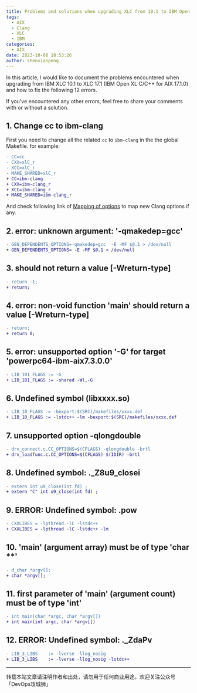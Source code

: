 ```yaml
---
title: Problems and solutions when upgrading XLC from 10.1 to IBM Open XL C/C++ for AIX 17.1.0
tags:
  - AIX
  - Clang
  - XLC
  - IBM
categories:
  - AIX
date: 2023-10-08 18:53:26
author: shenxianpeng
---
```


In this article, I would like to document the problems encountered when upgrading from IBM XLC 10.1 to XLC 17.1 (IBM Open XL C/C++ for AIX 17.1.0) and how to fix the following 12 errors.

If you've encountered any other errors, feel free to share your comments with or without a solution.

## 1. Change cc to ibm-clang

First you need to change all the related `cc` to `ibm-clang` in the the global Makefile. for example:

```diff
- CC=cc
- CXX=xlC_r
- XCC=xlC_r
- MAKE_SHARED=xlC_r
+ CC=ibm-clang
+ CXX=ibm-clang_r
+ XCC=ibm-clang_r
+ MAKE_SHARED=ibm-clang_r
```

And check following link of [Mapping of options](https://www.ibm.com/docs/en/openxl-c-and-cpp-aix/17.1.0?topic=options-mapping
) to map new Clang options if any.

## 2. error: unknown argument: '-qmakedep=gcc'

```diff
- GEN_DEPENDENTS_OPTIONS=-qmakedep=gcc  -E -MF $@.1 > /dev/null
+ GEN_DEPENDENTS_OPTIONS= -E -MF $@.1 > /dev/null
```

## 3. should not return a value [-Wreturn-type]


```diff
- return -1;
+ return;
```

## 4. error: non-void function 'main' should return a value [-Wreturn-type]

```diff
- return;
+ return 0;
```

## 5. error: unsupported option '-G' for target 'powerpc64-ibm-aix7.3.0.0'

```diff
- LIB_101_FLAGS := -G
+ LIB_101_FLAGS := -shared -Wl,-G
```

## 6. Undefined symbol (libxxxx.so)

```diff
- LIB_10_FLAGS := -bexport:$(SRC)/makefiles/xxxx.def
+ LIB_10_FLAGS := -lstdc++ -lm -bexport:$(SRC)/makefiles/xxxx.def
```

## 7. unsupported option -qlongdouble

```diff
- drv_connect.c.CC_OPTIONS=$(CFLAGS) -qlongdouble -brtl
+ drv_loadfunc.c.CC_OPTIONS=$(CFLAGS) $(IDIR) -brtl
```

## 8. Undefined symbol: ._Z8u9_closei

```diff
- extern int u9_close(int fd) ;
+ extern "C" int u9_close(int fd) ;
```

## 9. ERROR: Undefined symbol: .pow

```diff
- CXXLIBES = -lpthread -lC -lstdc++
+ CXXLIBES = -lpthread -lC -lstdc++ -lm
```

## 10. 'main' (argument array) must be of type 'char **'

```diff
- d_char *argv[];
+ char *argv[];
```

## 11. first parameter of 'main' (argument count) must be of type 'int'

```diff
- int main(char *argc, char *argv[])
+ int main(int argc, char *argv[])
```

## 12. ERROR: Undefined symbol: ._ZdaPv

```diff
- LIB_3_LIBS	:= -lverse -llog_nosig
+ LIB_3_LIBS	:= -lverse -llog_nosig -lstdc++
```

---

转载本站文章请注明作者和出处，请勿用于任何商业用途。欢迎关注公众号「DevOps攻城狮」
